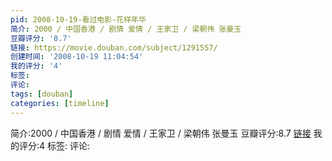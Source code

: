```yaml
---
pid: 2008-10-19-看过电影-花样年华
简介: 2000 / 中国香港 / 剧情 爱情 / 王家卫 / 梁朝伟 张曼玉
豆瓣评分: '8.7'
链接: https://movie.douban.com/subject/1291557/
创建时间: '2008-10-19 11:04:54'
我的评分: '4'
标签:
评论:
tags: [douban]
categories: [timeline]
---
```

简介:2000 / 中国香港 / 剧情 爱情 / 王家卫 / 梁朝伟 张曼玉
豆瓣评分:8.7
[链接](https://movie.douban.com/subject/1291557/)
我的评分:4
标签:
评论:

